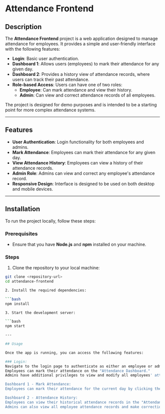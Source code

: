 # Attendance Frontend

## Description

The **Attendance Frontend** project is a web application designed to manage attendance for employees. It provides a simple and user-friendly interface with the following features:

- **Login**: Basic user authentication.
- **Dashboard 1**: Allows users (employees) to mark their attendance for any given day.
- **Dashboard 2**: Provides a history view of attendance records, where users can track their past attendance.
- **Role-based Access**: Users can have one of two roles:
  - **Employee**: Can mark attendance and view their history.
  - **Admin**: Can view and correct attendance records of all employees.

The project is designed for demo purposes and is intended to be a starting point for more complex attendance systems.

---

## Features

- **User Authentication**: Login functionality for both employees and admins.
- **Mark Attendance**: Employees can mark their attendance for any given day.
- **View Attendance History**: Employees can view a history of their attendance records.
- **Admin Role**: Admins can view and correct any employee's attendance record.
- **Responsive Design**: Interface is designed to be used on both desktop and mobile devices.

---

## Installation

To run the project locally, follow these steps:

### Prerequisites

- Ensure that you have **Node.js** and **npm** installed on your machine.

### Steps

1. Clone the repository to your local machine:

  ```bash
  git clone <repository-url>
  cd attendance-frontend

2. Install the required dependencies:

  ```bash
  npm install

3. Start the development server:

  ```bash
  npm start

---

## Usage

Once the app is running, you can access the following features:

### Login:
  Navigate to the login page to authenticate as either an employee or admin.
  Employees can mark their attendance on the "Attendance Dashboard."
  Admins have additional privileges to view and modify all employees' attendance records.

  Dashboard 1 - Mark Attendance:
  Employees can mark their attendance for the current day by clicking the "Mark Attendance" button. After marking attendance, the employee will see a confirmation message.

  Dashboard 2 - Attendance History:
  Employees can view their historical attendance records in the "Attendance History" section.
  Admins can also view all employee attendance records and make corrections if necessary.